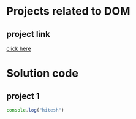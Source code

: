 # Projects related to DOM

## project link
[click here](https://stackblitz.com/edit/dom-project-chaiaurcode?file=index.html)

# Solution code

## project 1

```javascript
console.log("hitesh")


```
